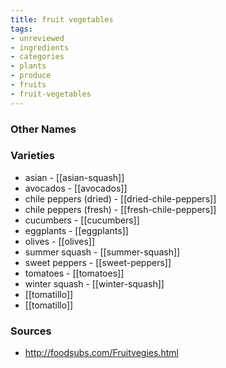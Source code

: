 ```yaml
---
title: fruit vegetables
tags:
- unreviewed
- ingredients
- categories
- plants
- produce
- fruits
- fruit-vegetables
---
```



### Other Names


### Varieties

* asian - [[asian-squash]]
* avocados - [[avocados]]
* chile peppers (dried) - [[dried-chile-peppers]]
* chile peppers (fresh) - [[fresh-chile-peppers]]
* cucumbers - [[cucumbers]]
* eggplants - [[eggplants]]
* olives - [[olives]]
* summer squash - [[summer-squash]]
* sweet peppers - [[sweet-peppers]]
* tomatoes - [[tomatoes]]
* winter squash - [[winter-squash]]
* [[tomatillo]]
* [[tomatillo]]

### Sources
* http://foodsubs.com/Fruitvegies.html
